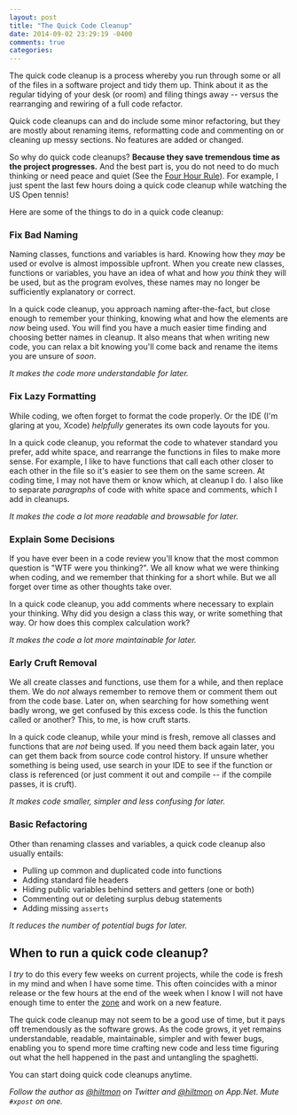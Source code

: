 ```yaml
---
layout: post
title: "The Quick Code Cleanup"
date: 2014-09-02 23:29:19 -0400
comments: true
categories: 
---
```


The quick code cleanup is a process whereby you run through some or all of the files in a software project and tidy them up. Think about it as the regular tidying of your desk (or room) and filing things away -- versus the rearranging and rewiring of a full code refactor.

Quick code cleanups can and do include some minor refactoring, but they are mostly about renaming items, reformatting code and commenting on or cleaning up messy sections. No features are added or changed.

So why do quick code cleanups? **Because they save tremendous time as the project progresses.** And the best part is, you do not need to do much thinking or need peace and quiet (See the [Four Hour Rule](http://hiltmon.com/blog/2011/12/03/the-four-hour-rule/)). For example, I just spent the last few hours doing a quick code cleanup while watching the US Open tennis!

Here are some of the things to do in a quick code cleanup:

### Fix Bad Naming

Naming classes, functions and variables is hard. Knowing how they *may* be used or evolve is almost impossible upfront. When you create new classes, functions or variables, you have an idea of what and how *you think* they will be used, but as the program evolves, these names may no longer be sufficiently explanatory or correct. 

In a quick code cleanup, you approach naming after-the-fact, but close enough to remember your thinking, knowing what and how the elements are *now* being used. You will find you have a much easier time finding and choosing better names in cleanup. It also means that when writing new code, you can relax a bit knowing you'll come back and rename the items you are unsure of *soon*.

*It makes the code more understandable for later.*

### Fix Lazy Formatting

While coding, we often forget to format the code properly. Or the IDE (I'm glaring at you, Xcode) *helpfully* generates its own code layouts for you.

In a quick code cleanup, you reformat the code to whatever standard you prefer, add white space, and rearrange the functions in files to make more sense. For example, I like to have functions that call each other closer to each other in the file so it's easier to see them on the same screen. At coding time, I may not have them or know which, at cleanup I do. I also like to separate *paragraphs* of code with white space and comments, which I add in cleanups. 

*It makes the code a lot more readable and browsable for later.*

### Explain Some Decisions

If you have ever been in a code review you'll know that the most common question is "WTF were you thinking?". We all know what we  were thinking when coding, and we remember that thinking for a short while. But we all forget over time as other thoughts take over.

In a quick code cleanup, you add comments where necessary to explain your thinking. Why did you design a class this way, or write something that way. Or how does this complex calculation work?

*It makes the code a lot more maintainable for later.*

### Early Cruft Removal

We all create classes and functions, use them for a while, and then replace them. We do *not* always remember to remove them or comment them out from the code base. Later on, when searching for how something went badly wrong, we get confused by this excess code. Is this the function called or another? This, to me, is how cruft starts.

In a quick code cleanup, while your mind is fresh, remove all classes and functions that are *not* being used. If you need them back again later, you can get them back from source code control history. If unsure whether something is being used, use search in your IDE to see if the function or class is referenced (or just comment it out and compile -- if the compile passes, it is cruft).

*It makes code smaller, simpler and less confusing for later.*

### Basic Refactoring

Other than renaming classes and variables, a quick code cleanup also usually entails:

* Pulling up common and duplicated code into functions
* Adding standard file headers
* Hiding public variables behind setters and getters (one or both) 
* Commenting out or deleting surplus debug statements
* Adding missing `asserts`

*It reduces the number of potential bugs for later.*

## When to run a quick code cleanup?

I *try* to do this every few weeks on current projects, while the code is fresh in my mind and when I have some time. This often coincides with a minor release or the few hours at the end of the week when I know I will not have enough time to enter the [zone](http://hiltmon.com/blog/2011/12/03/the-four-hour-rule/) and work on a new feature.

The quick code cleanup may not seem to be a good use of time, but it pays off tremendously as the software grows. As the code grows, it yet remains understandable, readable, maintainable, simpler and with fewer bugs, enabling you to spend more time crafting new code and less time figuring out what the hell happened in the past and untangling the spaghetti.

You can start doing quick code cleanups anytime.

*Follow the author as [@hiltmon](http://twitter.com/hiltmon) on Twitter and [@hiltmon](http://alpha.app.net/hiltmon) on App.Net. Mute `#xpost` on one.*